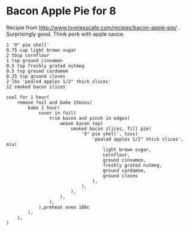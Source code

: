 Bacon Apple Pie for 8
=====================

Recipie from http://www.lovelesscafe.com/recipes/bacon-apple-pie/ . Surprisingly good. Think pork with apple sauce.

    1 '9" pie shell'
    0.75 cup light brown sugar
    2 tbsp cornflour
    1 tsp ground cinnamon
    0.5 tsp freshly grated nutmeg
    0.5 tsp ground cardamom
    0.25 tsp ground cloves
    2 lbs 'pealed apples 1/2" thick slices' 
    12 smoked bacon slices

    cool for 1 hour(
        remove foil and bake 15mins(
            bake 1 hour(
                cover in foil(
                    trim bacon and pinch in edges(
                        weave bacon top(
                            smoked bacon slices, fill pie(
                                '9" pie shell', toss(
                                    'pealed apples 1/2" thick slices', mix(
                                        light brown sugar, 
                                        cornflour, 
                                        ground cinnamon, 
                                        freshly grated nutmeg, 
                                        ground cardamom,
                                        ground cloves
                                    ),
                                ),
                            ),
                        ),
                    ),
                ),preheat oven 180c
            ),
        ),
    )
